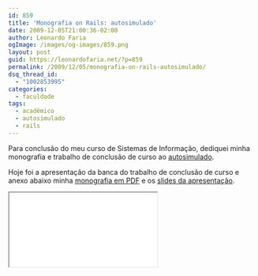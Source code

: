 ```yaml
---
id: 859
title: 'Monografia on Rails: autosimulado'
date: 2009-12-05T21:00:36-02:00
author: Leonardo Faria
ogImage: /images/og-images/859.png
layout: post
guid: https://leonardofaria.net/?p=859
permalink: /2009/12/05/monografia-on-rails-autosimulado/
dsq_thread_id:
  - "1002853995"
categories:
  - faculdade
tags:
  - acadêmico
  - autosimulado
  - rails
---
```

Para conclusão do meu curso de Sistemas de Informação, dediquei minha monografia e trabalho de conclusão de curso ao [autosimulado](http://www.autosimulado.com.br).

Hoje foi a apresentação da banca do trabalho de conclusão de curso e anexo abaixo minha [monografia em PDF](/pub/monografia.pdf) e os [slides da apresentação](/pub/monografia-slides.pdf).

<!--more-->

<iframe src="/pub/monografia.pdf" class="w-full h-screen" />
